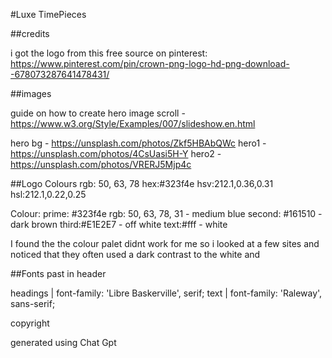 #Luxe TimePieces


##credits

i got the logo from this free source on pinterest: https://www.pinterest.com/pin/crown-png-logo-hd-png-download--678073287641478431/

##images

guide on how to create hero image scroll - https://www.w3.org/Style/Examples/007/slideshow.en.html


hero bg - https://unsplash.com/photos/Zkf5HBAbQWc
hero1 - https://unsplash.com/photos/4CsUasi5H-Y
hero2 - https://unsplash.com/photos/VRERJ5Mjp4c

##Logo Colours
rgb: 50, 63, 78
hex:#323f4e
hsv:212.1,0.36,0.31
hsl:212.1,0.22,0.25

Colour:
prime: #323f4e rgb: 50, 63, 78, 31 - medium blue
second: #161510 - dark brown
third:#E1E2E7 - off white
text:#fff - white


I found the the colour palet didnt work for me so i looked at a few sites and noticed that they often used a dark contrast to the white and 

##Fonts
past in header
<link rel="preconnect" href="https://fonts.googleapis.com">
<link rel="preconnect" href="https://fonts.gstatic.com" crossorigin>
<link href="https://fonts.googleapis.com/css2?family=Libre+Baskerville&family=Raleway:wght@200&display=swap" rel="stylesheet"> 

headings  | font-family: 'Libre Baskerville', serif;
text  | font-family: 'Raleway', sans-serif;

copyright

generated using Chat Gpt


